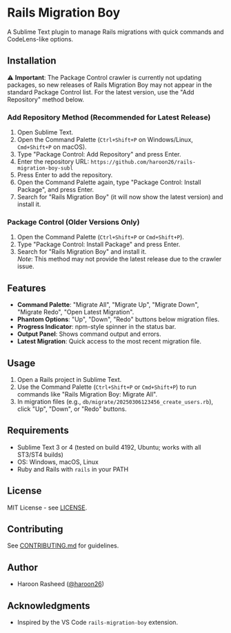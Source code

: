# Rails Migration Boy

A Sublime Text plugin to manage Rails migrations with quick commands and CodeLens-like options.

## Installation

⚠️ **Important**: The Package Control crawler is currently not updating packages, so new releases of Rails Migration Boy may not appear in the standard Package Control list. For the latest version, use the "Add Repository" method below.

### Add Repository Method (Recommended for Latest Release)
1. Open Sublime Text.
2. Open the Command Palette (`Ctrl+Shift+P` on Windows/Linux, `Cmd+Shift+P` on macOS).
3. Type "Package Control: Add Repository" and press Enter.
4. Enter the repository URL: `https://github.com/haroon26/rails-migration-boy-subl`
5. Press Enter to add the repository.
6. Open the Command Palette again, type "Package Control: Install Package", and press Enter.
7. Search for "Rails Migration Boy" (it will now show the latest version) and install it.

### Package Control (Older Versions Only)
1. Open the Command Palette (`Ctrl+Shift+P` or `Cmd+Shift+P`).
2. Type "Package Control: Install Package" and press Enter.
3. Search for "Rails Migration Boy" and install it.  
*Note*: This method may not provide the latest release due to the crawler issue.

## Features
- **Command Palette**: "Migrate All", "Migrate Up", "Migrate Down", "Migrate Redo", "Open Latest Migration".
- **Phantom Options**: "Up", "Down", "Redo" buttons below migration files.
- **Progress Indicator**: npm-style spinner in the status bar.
- **Output Panel**: Shows command output and errors.
- **Latest Migration**: Quick access to the most recent migration file.

## Usage
1. Open a Rails project in Sublime Text.
2. Use the Command Palette (`Ctrl+Shift+P` or `Cmd+Shift+P`) to run commands like "Rails Migration Boy: Migrate All".
3. In migration files (e.g., `db/migrate/20250306123456_create_users.rb`), click "Up", "Down", or "Redo" buttons.

## Requirements
- Sublime Text 3 or 4 (tested on build 4192, Ubuntu; works with all ST3/ST4 builds)
- OS: Windows, macOS, Linux
- Ruby and Rails with `rails` in your PATH

## License
MIT License - see [LICENSE](LICENSE).

## Contributing
See [CONTRIBUTING.md](CONTRIBUTING.md) for guidelines.

## Author
- Haroon Rasheed ([@haroon26](https://github.com/haroon26))

## Acknowledgments
- Inspired by the VS Code `rails-migration-boy` extension.
